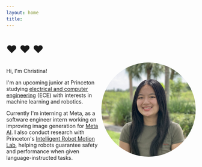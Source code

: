 ```yaml
---
layout: home
title: 
---
```


# :heart: :heart: :heart:

<div style="display: flex; align-items: flex-start;">
  <div style="flex: 1; margin-right: 1px;">
    <p>Hi, I'm Christina! </p>
    <p>I'm an upcoming junior at Princeton studying <a href="https://ece.princeton.edu/">electrical and computer engineering</a> (ECE) with interests in machine learning and robotics. </p>
    <p>Currently I'm interning at Meta, as a software engineer intern working on improving image generation for <a href="https://ai.meta.com/meta-ai/">Meta AI</a>. I also conduct research with Princeton's <a href="https://irom-lab.princeton.edu/">Intelligent Robot Motion Lab</a>, helping robots guarantee safety and performance when given language-instructed tasks.</p>
  </div>
  <div style="flex: 1; text-align: right;">
    <img src="headshot.jpeg" alt="Christina Zhang" class="headshot" style="max-width: 100%; height: auto;">
  </div>
</div>

<style>
.headshot {
  border-radius: 50%;
  width: 280px; /* Adjust as needed */
  height: 420px; /* Adjust as needed */
  object-fit: cover; /* Ensures the image covers the entire oval shape */
}
</style>
